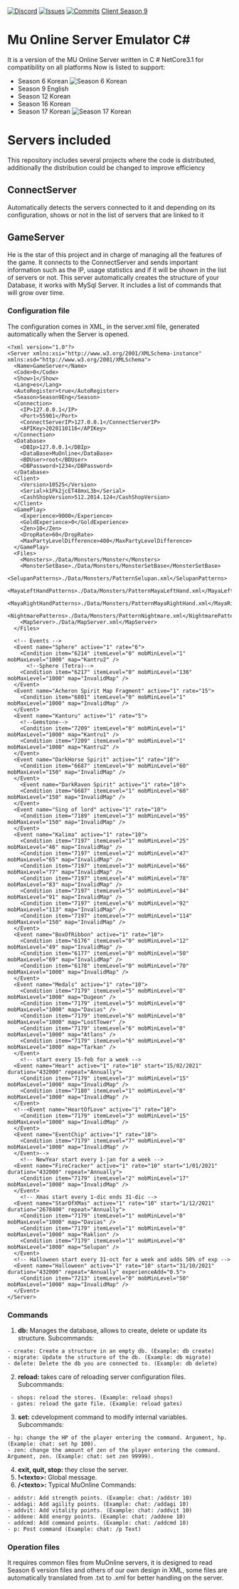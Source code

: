 ﻿[![Discord](https://img.shields.io/discord/419270829562396672)](https://discord.gg/Yfwu8hQ)
 [![Issues](https://img.shields.io/github/issues/Yomalex/MuEmu)](https://github.com/Yomalex/MuEmu/issues)
 [![Commits](https://img.shields.io/github/commit-activity/m/Yomalex/MuEmu)](https://github.com/Yomalex/MuEmu/commits/master)
[Client Season 9](https://github.com/Yomalex/IGCN-v9.5-MuServer-S9EP2/tree/master/zClient)

# Mu Online Server Emulator C#

It is a version of the MU Online Server written in C # NetCore3.1 for compatibility on all platforms
Now is listed to support:
- Season 6 Korean
![Season 6 Korean](https://github.com/Yomalex/MuEmu/blob/master/Captura%20de%20pantalla%202024-06-30%20101242.png?raw=true)
- Season 9 English
- Season 12 Korean
- Season 16 Korean
- Season 17 Korean
![Season 17 Korean](https://github.com/Yomalex/MuEmu/blob/master/Captura%20de%20pantalla%202024-03-24%20082942.png?raw=true)

# Servers included

This repository includes several projects where the code is distributed, additionally the distribution could be changed to improve efficiency

## ConnectServer

Automatically detects the servers connected to it and depending on its configuration, shows or not in the list of servers that are linked to it

## GameServer

He is the star of this project and in charge of managing all the features of the game. It connects to the ConnectServer and sends important information such as the IP, usage statistics and if it will be shown in the list of servers or not.
This server automatically creates the structure of your Database, it works with MySql Server.
It includes a list of commands that will grow over time.

### Configuration file
The configuration comes in XML, in the server.xml file, generated automatically when the Server is opened.

    <?xml version="1.0"?>
    <Server xmlns:xsi="http://www.w3.org/2001/XMLSchema-instance" xmlns:xsd="http://www.w3.org/2001/XMLSchema">
      <Name>GameServer</Name>
      <Code>0</Code>
      <Show>1</Show>
      <Lang>es</Lang>
      <AutoRegister>true</AutoRegister>
      <Season>Season9Eng</Season>
      <Connection>
        <IP>127.0.0.1</IP>
        <Port>55901</Port>
        <ConnectServerIP>127.0.0.1</ConnectServerIP>
        <APIKey>2020110116</APIKey>
      </Connection>
      <Database>
        <DBIp>127.0.0.1</DBIp>
        <DataBase>MuOnline</DataBase>
        <BDUser>root</BDUser>
        <DBPassword>1234</DBPassword>
      </Database>
      <Client>
        <Version>10525</Version>
        <Serial>k1Pk2jcET48mxL3b</Serial>
        <CashShopVersion>512.2014.124</CashShopVersion>
      </Client>
      <GamePlay>
        <Experience>9000</Experience>
        <GoldExperience>0</GoldExperience>
        <Zen>10</Zen>
        <DropRate>60</DropRate>
        <MaxPartyLevelDifference>400</MaxPartyLevelDifference>
      </GamePlay>
      <Files>
        <Monsters>./Data/Monsters/Monster</Monsters>
    	<MonsterSetBase>./Data/Monsters/MonsterSetBase</MonsterSetBase>
    	<SelupanPatterns>./Data/Monsters/PatternSelupan.xml</SelupanPatterns>
    	<MayaLeftHandPatterns>./Data/Monsters/PatternMayaLeftHand.xml</MayaLeftHandPatterns>
    	<MayaRightHandPatterns>./Data/Monsters/PatternMayaRightHand.xml</MayaRightHandPatterns>
    	<NightmarePatterns>./Data/Monsters/PatternNightmare.xml</NightmarePatterns>
        <MapServer>./Data/MapServer.xml</MapServer>
      </Files>

      <!-- Events -->
      <Event name="Sphere" active="1" rate="6">
        <Condition item="6214" itemLevel="0" mobMinLevel="1" mobMaxLevel="1000" map="Kantru2" />
    	  <!--Sphere (Tetra)-->
        <Condition item="6217" itemLevel="0" mobMinLevel="136" mobMaxLevel="1000" map="InvalidMap" />
      </Event>
      <Event name="Acheron Spirit Map Fragment" active="1" rate="15">
        <Condition item="6801" itemLevel="0" mobMinLevel="1" mobMaxLevel="1000" map="InvalidMap" />
      </Event>
      <Event name="Kanturu" active="1" rate="5">
        <!--Gemstone-->
        <Condition item="7209" itemLevel="0" mobMinLevel="1" mobMaxLevel="1000" map="Kantru1" />
        <Condition item="7209" itemLevel="0" mobMinLevel="1" mobMaxLevel="1000" map="Kantru2" />
      </Event>
      <Event name="DarkHorse Spirit" active="1" rate="10">
        <Condition item="6687" itemLevel="0" mobMinLevel="60" mobMaxLevel="150" map="InvalidMap" />
      </Event>
    	<Event name="DarkRaven Spirit" active="1" rate="10">
        <Condition item="6687" itemLevel="1" mobMinLevel="60" mobMaxLevel="150" map="InvalidMap" />
      </Event>
      <Event name="Sing of lord" active="1" rate="10">
        <Condition item="7189" itemLevel="3" mobMinLevel="95" mobMaxLevel="150" map="InvalidMap" />
      </Event>
      <Event name="Kalima" active="1" rate="10">
        <Condition item="7197" itemLevel="1" mobMinLevel="25" mobMaxLevel="46" map="InvalidMap" />
        <Condition item="7197" itemLevel="2" mobMinLevel="47" mobMaxLevel="65" map="InvalidMap" />
        <Condition item="7197" itemLevel="3" mobMinLevel="66" mobMaxLevel="77" map="InvalidMap" />
        <Condition item="7197" itemLevel="4" mobMinLevel="78" mobMaxLevel="83" map="InvalidMap" />
        <Condition item="7197" itemLevel="5" mobMinLevel="84" mobMaxLevel="91" map="InvalidMap" />
        <Condition item="7197" itemLevel="6" mobMinLevel="92" mobMaxLevel="113" map="InvalidMap" />
        <Condition item="7197" itemLevel="7" mobMinLevel="114" mobMaxLevel="150" map="InvalidMap" />
      </Event>
      <Event name="BoxOfRibbon" active="1" rate="10">
        <Condition item="6176" itemLevel="0" mobMinLevel="12" mobMaxLevel="49" map="InvalidMap" />
        <Condition item="6177" itemLevel="0" mobMinLevel="50" mobMaxLevel="69" map="InvalidMap" />
        <Condition item="6178" itemLevel="0" mobMinLevel="70" mobMaxLevel="1000" map="InvalidMap" />
      </Event>
      <Event name="Medals" active="1" rate="10">
        <Condition item="7179" itemLevel="5" mobMinLevel="0" mobMaxLevel="1000" map="Dugeon" />
        <Condition item="7179" itemLevel="5" mobMinLevel="0" mobMaxLevel="1000" map="Davias" />
        <Condition item="7179" itemLevel="6" mobMinLevel="0" mobMaxLevel="1000" map="LostTower" />
        <Condition item="7179" itemLevel="6" mobMinLevel="0" mobMaxLevel="1000" map="Atlans" />
        <Condition item="7179" itemLevel="6" mobMinLevel="0" mobMaxLevel="1000" map="Tarkan" />
      </Event>
    	<!-- start every 15-feb for a week -->
      <Event name="Heart" active="1" rate="10" start="15/02/2021" duration="432000" repeat="Annually">
        <Condition item="7179" itemLevel="3" mobMinLevel="15" mobMaxLevel="1000" map="InvalidMap" />
        <Condition item="7180" itemLevel="1" mobMinLevel="0" mobMaxLevel="1000" map="InvalidMap" />
      </Event>
      <!--<Event name="HeartOfLove" active="1" rate="10">
        <Condition item="7179" itemLevel="3" mobMinLevel="15" mobMaxLevel="1000" map="InvalidMap" />
      </Event>
      <Event name="EventChip" active="1" rate="10">
        <Condition item="7179" itemLevel="7" mobMinLevel="0" mobMaxLevel="1000" map="InvalidMap" />
      </Event>-->
    	<!-- NewYear start every 1-jan for a week -->
      <Event name="FireCracker" active="1" rate="10" start="1/01/2021" duration="432000" repeat="Annually">
        <Condition item="7179" itemLevel="2" mobMinLevel="17" mobMaxLevel="1000" map="InvalidMap" />
      </Event>
    	<!-- Xmas start every 1-dic ends 31-dic -->
      <Event name="StarOfXMas" active="1" rate="10" start="1/12/2021" duration="2678400" repeat="Annually">
        <Condition item="7179" itemLevel="1" mobMinLevel="0" mobMaxLevel="1000" map="Davias" />
        <Condition item="7179" itemLevel="1" mobMinLevel="0" mobMaxLevel="1000" map="Raklion" />
        <Condition item="7179" itemLevel="1" mobMinLevel="0" mobMaxLevel="1000" map="Selupan" />
      </Event>
      <!-- Halloween start every 31-oct for a week and adds 50% of exp -->
      <Event name="Halloween" active="1" rate="10" start="31/10/2021" duration="432000" repeat="Annually" experienceAdd="0.5">
        <Condition item="7213" itemLevel="0" mobMinLevel="50" mobMaxLevel="1000" map="InvalidMap" />
      </Event>
    </Server>

### Commands
 1. **db:** Manages the database, allows to create, delete or update its structure. Subcommands:
  ```
  - create: Create a structure in an empty db. (Example: db create)
  - migrate: Update the structure of the db. (Example: db migrate)
  - delete: Delete the db you are connected to. (Example: db delete)
  ```
 2. **reload:** takes care of reloading server configuration files. Subcommands:
 ```
  - shops: reload the stores. (Example: reload shops)
  - gates: reload the gate file. (Example: reload gates)
  ```
 3. **set:** cdevelopment command to modify internal variables. Subcommands:
  ```
  - hp: change the HP of the player entering the command. Argument, hp. (Example: chat: set hp 100).
  - zen: change the amount of zen of the player entering the command. Argument, zen. (Example: chat: set zen 99999).
  ```
 4. **exit, quit, stop:** they close the server.
 5. **!\<texto>:** Global message.
 6. **/\<texto>:** Typical MuOnline Commands:
  ```
  - addstr: Add strength points. (Example: chat: /addstr 10)
  - addagi: Add agility points. (Example: chat: /addagi 10)
  - addvit: Add vitality points. (Example: chat: /addvit 10)
  - addene: Add energy points. (Example: chat: /addene 10)
  - addcmd: Add command points. (Example: chat: /addcmd 10)
  - p: Post command (Example: chat: /p Text)
  ```

### Operation files

It requires common files from MuOnline servers, it is designed to read Season 6 version files and others of our own design in XML, some files are automatically translated from .txt to .xml for better handling on the server.
